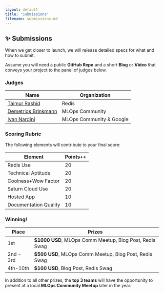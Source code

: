 ```yaml
---
layout: default
title: "Submissions"
filename: submissions.md
---
```


## ✨ Submissions
When we get closer to launch, we will release detailed specs for what and how to submit.

Assume you will need a public **GitHub Repo** and a short **Blog** or **Video** that conveys your project to the panel of judges below.

### Judges

| Name        | Organization |
| ----------- | ----------- |
| [Taimur Rashid](https://www.linkedin.com/in/taimurrashid/)    | Redis       |
| [Demetrios Brinkmann](https://www.linkedin.com/in/dpbrinkm/)   | MLOps Community        |
| [Ivan Nardini](https://www.linkedin.com/in/ivan-nardini/)   | MLOps Community & Google      |

### Scoring Rubric
The following elements will contribute to your final score:

| Element        | Points++ |
| ----------- | ----------- |
| Redis Use | 20 |
| Technical Aptitude | 20 |
| Coolness+Wow Factor | 20 |
| Saturn Cloud Use | 20 |
| Hosted App | 10 |
| Documentation Quality | 10 |


### Winning!

| Place        | Prizes |
| ----------- | ----------- |
| 1st | **$1000 USD**, MLOps Comm Meetup, Blog Post, Redis Swag |
| 2nd - 3rd | **$500 USD**, MLOps Comm Meetup, Blog Post, Redis Swag |
| 4th-10th | **$100 USD**, Blog Post, Redis Swag |

In addition to all other prizes, the **top 3 teams** will have the opportunity to present at a local **MLOps Community Meetup** later in the year.
